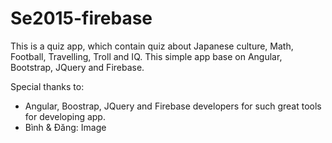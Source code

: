 # Se2015-firebase
This is a quiz app, which contain quiz about Japanese culture, Math, Football, Travelling, Troll and IQ. 
This simple app base on Angular, Bootstrap, JQuery and Firebase.

Special thanks to: 
- Angular, Boostrap, JQuery and Firebase developers for such great tools for developing app. 
- Bình & Đăng: Image 
